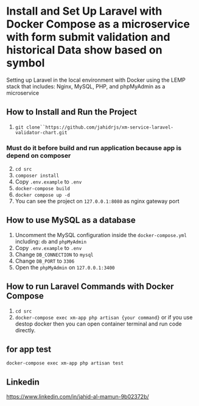 # Install and Set Up Laravel with Docker Compose as a microservice with form submit validation and historical Data show based on symbol

Setting up Laravel in the local environment with Docker using the LEMP stack that includes: Nginx, MySQL, PHP, and phpMyAdmin as a microservice 

## How to Install and Run the Project

1. ```git clone``https://github.com/jahidrjs/xm-service-laravel-validator-chart.git```
### Must do it before build and run application because app is depend on composer
2. ```cd src```
3. ```composer install```
3. Copy ```.env.example``` to ```.env```
4. ```docker-compose build```
5. ```docker compose up -d```
6. You can see the project on ```127.0.0.1:8080``` as nginx gateway port

## How to use MySQL as a database

1. Uncomment the MySQL configuration inside the ```docker-compose.yml``` including: ```db``` and ```phpMyAdmin```
2. Copy ```.env.example``` to ```.env```
3. Change ```DB_CONNECTION``` to ```mysql```
4. Change ```DB_PORT``` to ```3306```
5. Open the ```phpMyAdmin``` on ```127.0.0.1:3400```


## How to run Laravel Commands with Docker Compose

1. ```cd src```
2. ```docker-compose exec xm-app php artisan {your command}``` or if you use destop docker then you can open container terminal and run code directly.

## for app test
```docker-compose exec xm-app php artisan test```

## Linkedin 
https://www.linkedin.com/in/jahid-al-mamun-9b02372b/

